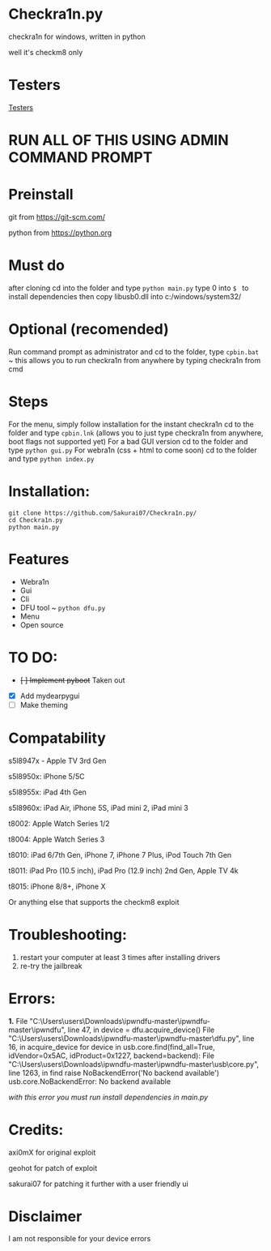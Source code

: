 # Checkra1n.py
 checkra1n for windows, written in python

well it's checkm8 only

# Testers
<a href= https://github.com/Sakurai07/Checkra1n.py/blob/main/testers.md>Testers</a>

# RUN ALL OF THIS USING ADMIN COMMAND PROMPT

# Preinstall
git from https://git-scm.com/

python from https://python.org

# Must do
after cloning cd into the folder and type `python main.py`
type 0 into `$ ` to install dependencies
then copy libusb0.dll into c:/windows/system32/

# Optional (recomended)
Run command prompt as administrator and cd to the folder, type `cpbin.bat` ~ this allows you to run checkra1n from anywhere by typing checkra1n from cmd

# Steps
For the menu, simply follow installation
for the instant checkra1n cd to the folder and type `cpbin.lnk` (allows you to just type checkra1n from anywhere, boot flags not supported yet)
For a bad GUI version cd to the folder and type `python gui.py`
For webra1n (css + html to come soon) cd to the folder and type `python index.py`

# Installation:
```
git clone https://github.com/Sakurai07/Checkra1n.py/
cd Checkra1n.py
python main.py
```

# Features
- Webra1n
- Gui
- Cli
- DFU tool ~ `python dfu.py`
- Menu
- Open source

# TO DO:
- ~~[ ] Implement pyboot~~ Taken out
- [x] Add mydearpygui
- [ ] Make theming

# Compatability
s5l8947x - Apple TV 3rd Gen

s5l8950x: iPhone 5/5C

s5l8955x: iPad 4th Gen

s5l8960x: iPad Air, iPhone 5S, iPad mini 2, iPad mini 3

t8002: Apple Watch Series 1/2

t8004: Apple Watch Series 3

t8010: iPad 6/7th Gen, iPhone 7, iPhone 7 Plus, iPod Touch 7th Gen

t8011: iPad Pro (10.5 inch), iPad Pro (12.9 inch) 2nd Gen, Apple TV 4k

t8015: iPhone 8/8+, iPhone X

Or anything else that supports the checkm8 exploit

# Troubleshooting:
1. restart your computer at least 3 times after installing drivers
2. re-try the jailbreak

# Errors:
 **1.** File "C:\Users\users\Downloads\ipwndfu-master\ipwndfu-master\ipwndfu", line 47, in <module>
    device = dfu.acquire_device()
  File "C:\Users\users\Downloads\ipwndfu-master\ipwndfu-master\dfu.py", line 16, in acquire_device
    for device in usb.core.find(find_all=True, idVendor=0x5AC, idProduct=0x1227, backend=backend):
  File "C:\Users\users\Downloads\ipwndfu-master\ipwndfu-master\usb\core.py", line 1263, in find
    raise NoBackendError('No backend available')
usb.core.NoBackendError: No backend available

_with this error you must run install dependencies in main.py_

# Credits:
 axi0mX for original exploit
 
 geohot for patch of exploit
 
 sakurai07 for patching it further with a user friendly ui
 
 # Disclaimer
 I am not responsible for your device errors
